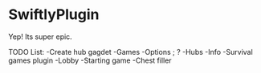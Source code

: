 SwiftlyPlugin
=============
Yep!
Its super epic.

TODO List:
-Create hub gagdet
  -Games
  -Options ; ?
  -Hubs
  -Info
-Survival games plugin
  -Lobby
  -Starting game
  -Chest filler
  
